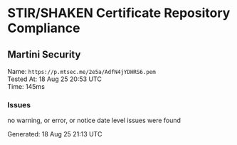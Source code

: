 # STIR/SHAKEN Certificate Repository Compliance

## Martini Security

Name: `https://p.mtsec.me/2e5a/AdfN4jYDHRS6.pem`\
Tested At: 18 Aug 25 20:53 UTC\
Time: 145ms

### Issues

no warning, or error, or notice date level issues were found

Generated: 18 Aug 25 21:13 UTC